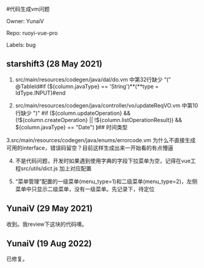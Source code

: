 #代码生成vm问题

Owner: YunaiV

Repo: ruoyi-vue-pro

Labels: bug 

## starshift3 (28 May 2021)

1. src/main/resources/codegen/java/dal/do.vm 中第32行缺少  “(”
 @TableId#if (${column.javaType} == 'String')**(**type = IdType.INPUT)#end

2. src/main/resources/codegen/java/controller/vo/updateReqVO.vm 中第10行缺少 ")"
#if (${column.updateOperation} && (!${column.createOperation} || !${column.listOperationResult})
    && ${column.javaType} == "Date") **)**## 时间类型

3.src/main/resources/codegen/java/enums/errorcode.vm 为什么不直接生成可用的interface，错误码留空？目前这样生成出来一开始看的有点懵逼

4. 不是代码问题，开发时如果遇到使用字典的字段下拉菜单为空，记得在vue工程src/utils/dict.js 加上对应配置

5. “菜单管理”配置的一级菜单(menu_type=1)和二级菜单(menu_type=2)，左侧菜单中只显示二级菜单，没有一级菜单。先记录下，待定位

## YunaiV (29 May 2021)

收到。我review下这块的代码噢。

## YunaiV (19 Aug 2022)

已修复。

